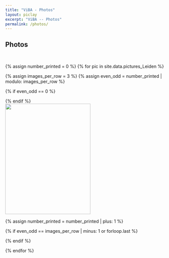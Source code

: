 ```yaml
---
title: "ViBA - Photos"
layout: piclay
excerpt: "ViBA -- Photos"
permalink: /photos/
---
```


<h2>Photos</h2>
<p> &nbsp; </p>
{% assign number_printed = 0 %}
{% for pic in site.data.pictures_Leiden %}

{% assign images_per_row = 3 %}
{% assign even_odd = number_printed | modulo: images_per_row %}

{% if even_odd == 0 %}
<div class="row">
{% endif %}
<!-- <h4>{{ pic.title }}</h4>
<h6>{{ pic.date }}</h6> -->
<div class="col-sm-4 clearfix" width="341px">
<img src="{{ site.url }}{{ site.baseurl }}/images/picpic/Gallery/{{ pic.image }}" class="img-responsive" style="width:270px; height:350px; object-fit: cover;" />
</div>

{% assign number_printed = number_printed | plus: 1 %}

{% if even_odd == images_per_row | minus: 1 or forloop.last %}
</div>
{% endif %}

{% endfor %}

<p> &nbsp; </p>
